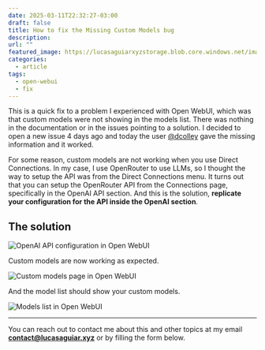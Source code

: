 ```yaml
---
date: 2025-03-11T22:32:27-03:00
draft: false
title: How to fix the Missing Custom Models bug
description:
url: ""
featured_image: https://lucasaguiarxyzstorage.blob.core.windows.net/images/thumb-custom-model-fix.png
categories:
  - article
tags:
  - open-webui
  - fix
---
```


This is a quick fix to a problem I experienced with Open WebUI, which was that custom models were not showing in the models list. There was nothing in the documentation or in the issues pointing to a solution. I decided to open a new issue 4 days ago and today the user [@dcolley](https://github.com/open-webui/open-webui/discussions/11404) gave the missing information and it worked.

For some reason, custom models are not working when you use Direct Connections. In my case, I use OpenRouter to use LLMs, so I thought the way to setup the API was from the Direct Connections menu. It turns out that you can setup the OpenRouter API from the Connections page, specifically in the OpenAI API section. And this is the solution, **replicate your configuration for the API inside the OpenAI section**.

## The solution

![OpenAI API configuration in Open WebUI](https://lucasaguiarxyzstorage.blob.core.windows.net/images/connections-page.png)

Custom models are now working as expected.

![Custom models page in Open WebUI](https://lucasaguiarxyzstorage.blob.core.windows.net/images/custom-models-page.png)

And the model list should show your custom models.

![Models list in Open WebUI](https://lucasaguiarxyzstorage.blob.core.windows.net/images/model-list.png)

---
You can reach out to contact me about this and other topics at my email **<contact@lucasaguiar.xyz>** or by filling the form below.
